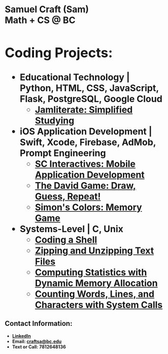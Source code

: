<h1>Samuel Craft (Sam) <br/><a 
<h1>Math + CS @ BC <br/><a </h1>

<h2>Coding Projects:</h2>

- <b>Educational Technology | Python, HTML, CSS, JavaScript, Flask, PostgreSQL, Google Cloud</b>
  - [Jamliterate: Simplified Studying](https://github.com/samcraftt/Jamliterate)
- <b>iOS Application Development | Swift, Xcode, Firebase, AdMob, Prompt Engineering</b>
  - [SC Interactives: Mobile Application Development](https://scinteractives.com)
  - [The David Game: Draw, Guess, Repeat!](https://github.com/samcraftt/DavidGame)
  - [Simon's Colors: Memory Game](https://github.com/samcraftt/SimonsColors)
- <b>Systems-Level | C, Unix</b>
  - [Coding a Shell](https://github.com/samcraftt/Shell)
  - [Zipping and Unzipping Text Files](https://github.com/samcraftt/Zip)
  - [Computing Statistics with Dynamic Memory Allocation](https://github.com/samcraftt/Stats)
  - [Counting Words, Lines, and Characters with System Calls](https://github.com/samcraftt/Counts)
  
<h2> Contact Information:</h2>

- <b> [LinkedIn](https://www.linkedin.com/in/samuelcraft1/) <b>
- <b> Email: craftsa@bc.edu
- <b> Text or Call: 7812648136
